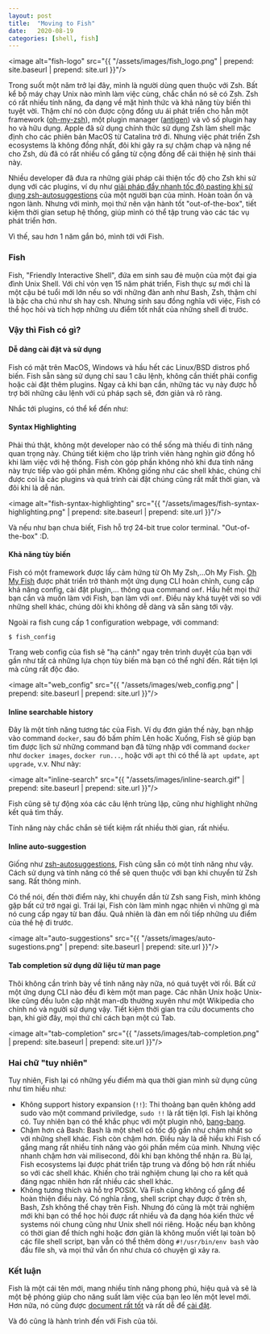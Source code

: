 ```yaml
---
layout: post
title:  "Moving to Fish"
date:   2020-08-19
categories: [shell, fish]
---
```


<image alt="fish-logo" src="{{ "/assets/images/fish_logo.png" | prepend: site.baseurl | prepend: site.url }}"/>

Trong suốt một năm trở lại đây, mình là người dùng quen thuộc với Zsh. Bất kể bộ máy chạy Unix nào mình làm việc cùng, chắc chắn nó sẽ có Zsh. Zsh có rất nhiều tính năng, đa dạng về mặt hình thức và khả năng tùy biến thì tuyệt vời. Thậm chí nó còn được cộng đồng ưu ái phát triển cho hẳn một framework (<a target="blank" href="https://github.com/ohmyzsh/ohmyzsh">oh-my-zsh</a>), một plugin manager (<a target="blank" href="https://github.com/zsh-users/antigen">antigen</a>) và vô số plugin hay ho và hữu dụng. Apple đã sử dụng chính thức sử dụng Zsh làm shell mặc định cho các phiên bản MacOS từ Catalina trở đi. Nhưng việc phát triển Zsh ecosystems là không đồng nhất, đôi khi gây ra sự chậm chạp và nặng nề cho Zsh, dù đã có rất nhiều cố gắng từ cộng đồng để cải thiện hệ sinh thái này.

Nhiều developer đã đưa ra những giải pháp cải thiện tốc độ cho Zsh khi sử dụng với các plugins, ví dụ như <a target="blank" href="https://thienkphan.com/posts/06012019/faster-pasting-with-zsh-auto-suggestions-on.html">giải pháp đẩy nhanh tốc độ pasting khi sử dụng zsh-autosuggestions</a> của một người bạn của mình. Hoàn toàn ổn và ngon lành. Nhưng với mình, mọi thứ nên vận hành tốt "out-of-the-box", tiết kiệm thời gian setup hệ thống, giúp mình có thể tập trung vào các tác vụ phát triển hơn.

Vì thế, sau hơn 1 năm gắn bó, mình tới với Fish.

### Fish

Fish, "Friendly Interactive Shell", đứa em sinh sau đẻ muộn của một đại gia đình Unix Shell. Với chỉ vỏn vẹn 15 năm phát triển, Fish thực sự mới chỉ là một cậu bé tuổi mới lớn nếu so với những đàn anh như Bash, Zsh, thậm chí là bậc cha chú như sh hay csh. Nhưng sinh sau đồng nghĩa với việc, Fish có thể học hỏi và tích hợp những ưu điểm tốt nhất của những shell đi trước.

### Vậy thì Fish có gì?

#### Dễ dàng cài đặt và sử dụng

Fish có mặt trên MacOS, Windows và hầu hết các Linux/BSD distros phổ biến. Fish sẵn sàng sử dụng chỉ sau 1 câu lệnh, không cần thiết phải config hoặc cài đặt thêm plugins. Ngay cả khi bạn cần, những tác vụ này được hỗ trợ bởi những câu lệnh với cú pháp sạch sẽ, đơn giản và rõ ràng.

Nhắc tới plugins, có thể kể đến như:

#### Syntax Highlighting

Phải thú thật, không một developer nào có thể sống mà thiếu đi tính năng quan trọng này. Chúng tiết kiệm cho lập trình viên hàng nghìn giờ đồng hồ khi làm việc với hệ thống. Fish còn góp phần không nhỏ khi đưa tính năng này trực tiếp vào gói phần mềm. Không giống như các shell khác, chúng chỉ được coi là các plugins và quá trình cài đặt chúng cũng rất mất thời gian, và đôi khi là dễ nản.

<image alt="fish-syntax-highlighting" src="{{ "/assets/images/fish-syntax-highlighting.png" | prepend: site.baseurl | prepend: site.url }}"/>

Và nếu như bạn chưa biết, Fish hỗ trợ 24-bit true color terminal. "Out-of-the-box" :D.

#### Khả năng tùy biến

Fish có một framework được lấy cảm hứng từ Oh My Zsh,...Oh My Fish. <a target="blank" href="https://github.com/oh-my-fish/oh-my-fish">Oh My Fish</a> được phát triển trở thành một ứng dụng CLI hoàn chỉnh, cung cấp khả năng config, cài đặt plugin,... thông qua command `omf`. Hầu hết mọi thứ bạn cần và muốn làm với Fish, bạn làm với `omf`. Điều này khá tuyệt vời so với những shell khác, chúng dôi khi không dễ dàng và sẵn sàng tới vậy.

Ngoài ra fish cung cấp 1 configuration webpage, với command:

`$ fish_config`

Trang web config của fish sẽ "hạ cánh" ngay trên trình duyệt của bạn với gần như tất cả những lựa chọn tùy biến mà bạn có thể nghĩ đến. Rất tiện lợi mà cũng rất độc đáo.

<image alt="web_config" src="{{ "/assets/images/web_config.png" | prepend: site.baseurl | prepend: site.url }}"/>

#### Inline searchable history

Đây là một tính năng tương tác của Fish. Ví dụ đơn giản thế này, bạn nhập vào command `docker`, sau đó bấm phím Lên hoăc Xuống, Fish sẽ giúp bạn tìm được lịch sử những command bạn đã từng nhập với command `docker` như `docker images`, `docker run...`, hoặc với `apt` thì có thể là `apt update`, `apt upgrade`, v.v. Như này:

<image alt="inline-search" src="{{ "/assets/images/inline-search.gif" | prepend: site.baseurl | prepend: site.url }}"/>

Fish cũng sẽ tự động xóa các câu lệnh trùng lặp, cũng như highlight những kết quả tìm thấy.

Tính năng này chắc chắn sẽ tiết kiệm rất nhiều thời gian, rất nhiều.

#### Inline auto-suggestion

Giống như <a target="blank" href="https://github.com/zsh-users/zsh-autosuggestions">zsh-autosuggestions</a>, Fish cũng sẵn có một tính năng như vậy. Cách sử dụng và tính năng có thể sẽ quen thuộc với bạn khi chuyển từ Zsh sang. Rất thông minh.

Có thể nói, đến thời điểm này, khi chuyển dần từ Zsh sang Fish, mình không gặp bất cứ trở ngại gì. Trái lại, Fish còn làm mình ngạc nhiên vì những gì mà nó cung cấp ngay từ ban đầu. Quả nhiên là đàn em nối tiếp những ưu điểm của thế hệ đi trước.

<image alt="auto-suggestions" src="{{ "/assets/images/auto-sugestions.png" | prepend: site.baseurl | prepend: site.url }}"/>

#### Tab completion sử dụng dữ liệu từ man page

Thôi không cần trình bày về tính năng này nữa, nó quá tuyệt vời rồi. Bất cứ một ứng dụng CLI nào đều đi kèm một man page. Các nhân Unix hoặc Unix-like cũng đều luôn cập nhật man-db thường xuyên như một Wikipedia cho chính nó và người sử dụng vậy. Tiết kiệm thời gian tra cứu documents cho bạn, khi giờ đây, mọi thứ chỉ cách bạn một cú Tab.

<image alt="tab-completion" src="{{ "/assets/images/tab-completion.png" | prepend: site.baseurl | prepend: site.url }}"/>

### Hai chữ "tuy nhiên"

Tuy nhiên, Fish lại có những yếu điểm mà qua thời gian mình sử dụng cũng như tìm hiểu như:

- Không support history expansion (`!!`): Thi thoảng bạn quên không add sudo vào một command priviledge, `sudo !!` là rất tiện lợi. Fish lại không có. Tuy nhiên bạn có thể khắc phục với một plugin nhỏ, <a target="blank" href="https://github.com/oh-my-fish/plugin-bang-bang">bang-bang</a>.
- Chậm hơn cả Bash: Bash là một shell có tốc độ gần như chậm nhất so với những shell khác. Fish còn chậm hơn. Điều này là dễ hiểu khi Fish cố gắng mang rất nhiều tính năng vào gói phần mềm của mình. Nhưng việc nhanh chậm hơn vài milisecond, đôi khi bạn không thể nhận ra. Bù lại, Fish ecosystems lại được phát triển tập trung và đồng bộ hơn rất nhiều so với các shell khác. Khiến cho trải nghiệm chung lại cho ra kết quả đáng ngạc nhiên hơn rất nhiều các shell khác.
- Không tương thích và hỗ trợ POSIX. Và Fish cũng không cố gắng để hoàn thiện điều này. Có nghĩa rằng, shell script chạy được ở trên sh, Bash, Zsh không thể chạy trên Fish. Nhưng đó cũng là một trải nghiệm mới khi bạn có thể học hỏi được rất nhiều và đa dạng hóa kiến thức về systems nói chung cũng như Unix shell nói riêng. Hoặc nếu bạn không có thời gian để thích nghi hoặc đơn giản là không muốn viết lại toàn bộ các file shell script, bạn vẫn có thể thêm dòng `#!/usr/bin/env bash` vào đầu file sh, và mọi thứ vẫn ổn như chưa có chuyện gì xảy ra.

### Kết luận

Fish là một cái tên mới, mang nhiều tính năng phong phú, hiệu quả và sẽ là một bệ phóng giúp cho năng suất làm việc của bạn leo lên một level mới. Hơn nữa, nó cũng được <a target="blank" href="https://fishshell.com/docs/current/index.html">document rất tốt</a>[]() và rất dễ để <a target="blank" href="https://fishshell.com/">cài đặt</a>.

Và đó cũng là hành trình đến với Fish của tôi.
